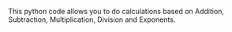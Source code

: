 This python code allows you to do calculations based on Addition, Subtraction, Multiplication, Division and Exponents.
